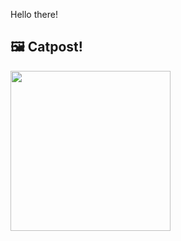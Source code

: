 Hello there!



## 🖼️ Catpost!

<sub>
    <img src="https://cdn2.thecatapi.com/images/7rp.gif" height="256">
</sub>

